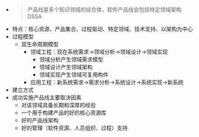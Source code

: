- >产品线是多个知识领域的综合体，软件产品线会包括特定领域架构DSSA
- 特点：核心资源、产品集合、过程驱动、特定领域、技术支持、以架构为中心
- 过程模型
	- 双生命周期模型
		- 领域工程：现在系统需求->领域分析->领域设计->领域实现
			- 领域分析产生领域需求模型
			- 领域设计产生领域架构
			- 领域实现产生领域可复用构件
		- 应用工程：新系统需求->需求分析->系统设计->系统实现->新系统
- 建立方式
- 成功实施产品线主要取决因素
	- 对该领域具备长期和深厚的经验
	- 一个用于构建产品的好的核心资源库
	- 好的产品线架构
	- 好的管理（软件资源、人员组织、过程）支持